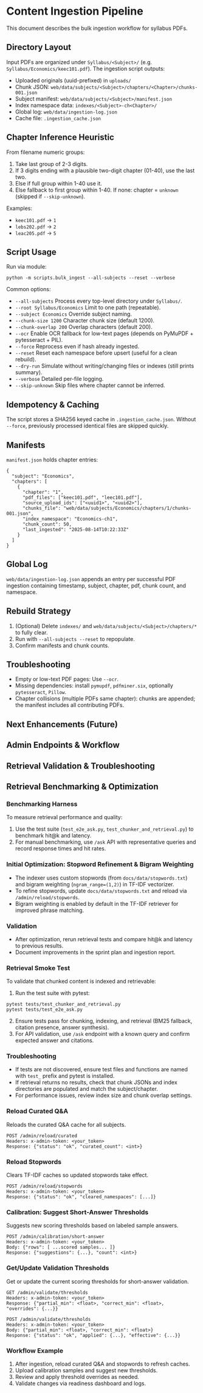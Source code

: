 # Content Ingestion Pipeline

This document describes the bulk ingestion workflow for syllabus PDFs.

## Directory Layout
Input PDFs are organized under `Syllabus/<Subject>/` (e.g. `Syllabus/Economics/keec101.pdf`). The ingestion script outputs:

- Uploaded originals (uuid-prefixed) in `uploads/`
- Chunk JSON: `web/data/subjects/<Subject>/chapters/<Chapter>/chunks-001.json`
- Subject manifest: `web/data/subjects/<Subject>/manifest.json`
- Index namespace data: `indexes/<Subject>-ch<Chapter>/`
- Global log: `web/data/ingestion-log.json`
- Cache file: `.ingestion_cache.json`

## Chapter Inference Heuristic
From filename numeric groups:
1. Take last group of 2-3 digits.
2. If 3 digits ending with a plausible two-digit chapter (01-40), use the last two.
3. Else if full group within 1-40 use it.
4. Else fallback to first group within 1-40.
If none: chapter = `unknown` (skipped if `--skip-unknown`).

Examples:
- `keec101.pdf` -> `1`
- `lebs202.pdf` -> `2`
- `leac205.pdf` -> `5`

## Script Usage
Run via module:
```
python -m scripts.bulk_ingest --all-subjects --reset --verbose
```

Common options:
- `--all-subjects` Process every top-level directory under `Syllabus/`.
- `--root Syllabus/Economics` Limit to one path (repeatable).
- `--subject Economics` Override subject naming.
- `--chunk-size 1200` Character chunk size (default 1200).
- `--chunk-overlap 200` Overlap characters (default 200).
- `--ocr` Enable OCR fallback for low-text pages (depends on PyMuPDF + pytesseract + PIL).
- `--force` Reprocess even if hash already ingested.
- `--reset` Reset each namespace before upsert (useful for a clean rebuild).
- `--dry-run` Simulate without writing/changing files or indexes (still prints summary).
- `--verbose` Detailed per-file logging.
- `--skip-unknown` Skip files where chapter cannot be inferred.

## Idempotency & Caching
The script stores a SHA256 keyed cache in `.ingestion_cache.json`. Without `--force`, previously processed identical files are skipped quickly.

## Manifests
`manifest.json` holds chapter entries:
```
{
  "subject": "Economics",
  "chapters": [
    {
      "chapter": "1",
      "pdf_files": ["keec101.pdf", "leec101.pdf"],
      "source_upload_ids": ["<uuid1>", "<uuid2>"],
      "chunks_file": "web/data/subjects/Economics/chapters/1/chunks-001.json",
      "index_namespace": "Economics-ch1",
      "chunk_count": 50,
      "last_ingested": "2025-08-14T10:22:33Z"
    }
  ]
}
```

## Global Log
`web/data/ingestion-log.json` appends an entry per successful PDF ingestion containing timestamp, subject, chapter, pdf, chunk count, and namespace.

## Rebuild Strategy
1. (Optional) Delete `indexes/` and `web/data/subjects/<Subject>/chapters/*` to fully clear.
2. Run with `--all-subjects --reset` to repopulate.
3. Confirm manifests and chunk counts.

## Troubleshooting
- Empty or low-text PDF pages: Use `--ocr`.
- Missing dependencies: install `pymupdf`, `pdfminer.six`, optionally `pytesseract`, `Pillow`.
- Chapter collisions (multiple PDFs same chapter): chunks are appended; the manifest includes all contributing PDFs.

## Next Enhancements (Future)

## Admin Endpoints & Workflow

## Retrieval Validation & Troubleshooting

## Retrieval Benchmarking & Optimization

### Benchmarking Harness
To measure retrieval performance and quality:
1. Use the test suite (`test_e2e_ask.py`, `test_chunker_and_retrieval.py`) to benchmark hit@k and latency.
2. For manual benchmarking, use `/ask` API with representative queries and record response times and hit rates.

### Initial Optimization: Stopword Refinement & Bigram Weighting
- The indexer uses custom stopwords (from `docs/data/stopwords.txt`) and bigram weighting (`ngram_range=(1,2)`) in TF-IDF vectorizer.
- To refine stopwords, update `docs/data/stopwords.txt` and reload via `/admin/reload/stopwords`.
- Bigram weighting is enabled by default in the TF-IDF retriever for improved phrase matching.

### Validation
- After optimization, rerun retrieval tests and compare hit@k and latency to previous results.
- Document improvements in the sprint plan and ingestion report.

### Retrieval Smoke Test
To validate that chunked content is indexed and retrievable:
1. Run the test suite with pytest:
  ```
  pytest tests/test_chunker_and_retrieval.py
  pytest tests/test_e2e_ask.py
  ```
2. Ensure tests pass for chunking, indexing, and retrieval (BM25 fallback, citation presence, answer synthesis).
3. For API validation, use `/ask` endpoint with a known query and confirm expected answer and citations.

### Troubleshooting
- If tests are not discovered, ensure test files and functions are named with `test_` prefix and pytest is installed.
- If retrieval returns no results, check that chunk JSONs and index directories are populated and match the subject/chapter.
- For performance issues, review index size and chunk overlap settings.

### Reload Curated Q&A
Reloads the curated Q&A cache for all subjects.
```
POST /admin/reload/curated
Headers: x-admin-token: <your_token>
Response: {"status": "ok", "curated_count": <int>}
```

### Reload Stopwords
Clears TF-IDF caches so updated stopwords take effect.
```
POST /admin/reload/stopwords
Headers: x-admin-token: <your_token>
Response: {"status": "ok", "cleared_namespaces": [...]}
```

### Calibration: Suggest Short-Answer Thresholds
Suggests new scoring thresholds based on labeled sample answers.
```
POST /admin/calibration/short-answer
Headers: x-admin-token: <your_token>
Body: {"rows": [ ...scored samples... ]}
Response: {"suggestions": {...}, "count": <int>}
```

### Get/Update Validation Thresholds
Get or update the current scoring thresholds for short-answer validation.
```
GET /admin/validate/thresholds
Headers: x-admin-token: <your_token>
Response: {"partial_min": <float>, "correct_min": <float>, "overrides": {...}}

POST /admin/validate/thresholds
Headers: x-admin-token: <your_token>
Body: {"partial_min": <float>, "correct_min": <float>}
Response: {"status": "ok", "applied": {...}, "effective": {...}}
```

### Workflow Example
1. After ingestion, reload curated Q&A and stopwords to refresh caches.
2. Upload calibration samples and suggest new thresholds.
3. Review and apply threshold overrides as needed.
4. Validate changes via readiness dashboard and logs.
